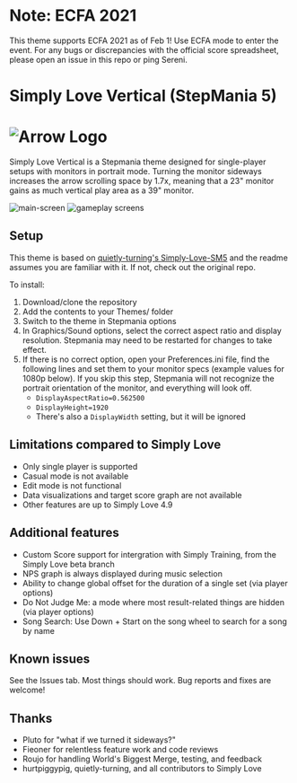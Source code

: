 # Note: ECFA 2021

This theme supports ECFA 2021 as of Feb 1! Use ECFA mode to enter the event. For any bugs or discrepancies with the official score spreadsheet, please open an issue in this repo or ping Sereni.

# Simply Love Vertical (StepMania 5)

![Arrow Logo](https://i.imgur.com/oZmxyGo.png)
======================

Simply Love Vertical is a Stepmania theme designed for single-player setups with monitors in portrait mode. Turning the monitor sideways increases the arrow scrolling space by 1.7x, meaning that a 23" monitor gains as much vertical play area as a 39" monitor.

![main-screen](https://user-images.githubusercontent.com/4284741/80278102-83821b80-86eb-11ea-81f6-b64b177926d9.jpg)
![gameplay screens](https://user-images.githubusercontent.com/4284741/90311356-fe1cb400-def1-11ea-918b-03b21fab77c0.png)

## Setup

This theme is based on [quietly-turning's Simply-Love-SM5](https://github.com/quietly-turning/Simply-Love-SM5) and the readme assumes you are familiar with it. If not, check out the original repo.

To install:
1. Download/clone the repository
1. Add the contents to your Themes/ folder
1. Switch to the theme in Stepmania options
1. In Graphics/Sound options, select the correct aspect ratio and display resolution. Stepmania may need to be restarted for changes to take effect.
1. If there is no correct option, open your Preferences.ini file, find the following lines and set them to your monitor specs (example values for 1080p below). If you skip this step, Stepmania will not recognize the portrait orientation of the monitor, and everything will look off.
    * `DisplayAspectRatio=0.562500`
    * `DisplayHeight=1920`
    * There's also a `DisplayWidth` setting, but it will be ignored


## Limitations compared to Simply Love

- Only single player is supported
- Casual mode is not available
- Edit mode is not functional
- Data visualizations and target score graph are not available
- Other features are up to Simply Love 4.9

## Additional features

- Custom Score support for intergration with Simply Training, from the Simply Love beta branch
- NPS graph is always displayed during music selection
- Ability to change global offset for the duration of a single set (via player options)
- Do Not Judge Me: a mode where most result-related things are hidden (via player options)
- Song Search: Use Down + Start on the song wheel to search for a song by name

## Known issues

See the Issues tab. Most things should work. Bug reports and fixes are welcome!

## Thanks
- Pluto for "what if we turned it sideways?"
- Fieoner for relentless feature work and code reviews
- Roujo for handling World's Biggest Merge, testing, and feedback
- hurtpiggypig, quietly-turning, and all contributors to Simply Love
